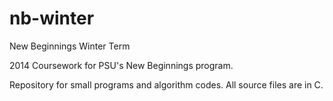 nb-winter
=========

New Beginnings Winter Term

2014 Coursework for PSU's New Beginnings program.

Repository for small programs and algorithm codes. All source files are in C.

